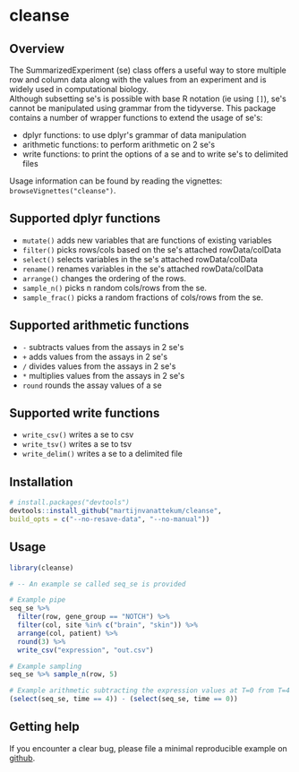 
# cleanse

## Overview

The SummarizedExperiment (se) class offers a useful way to store multiple row and column data along with the values from an experiment and is widely used in computational biology.  
Although subsetting se's is possible with base R notation (ie using `[]`), se's cannot be manipulated using grammar from the tidyverse. This package contains a number of wrapper functions to extend the usage of se's:
- dplyr functions: to use dplyr's grammar of data manipulation
- arithmetic functions: to perform arithmetic on 2 se's
- write functions: to print the options of a se and to write se's to delimited files

Usage information can be found by reading the vignettes: `browseVignettes("cleanse")`.

## Supported dplyr functions

  - `mutate()` adds new variables that are functions of existing
    variables
  - `filter()` picks rows/cols based on the se's attached rowData/colData
  - `select()` selects variables in the se's attached rowData/colData
  - `rename()` renames variables in the se's attached rowData/colData
  - `arrange()` changes the ordering of the rows.
  - `sample_n()` picks n random cols/rows from the se.
  - `sample_frac()` picks a random fractions of cols/rows from the se.

## Supported arithmetic functions

  - `-` subtracts values from the assays in 2 se's
  - `+` adds values from the assays in 2 se's
  - `/` divides values from the assays in 2 se's
  - `*` multiplies values from the assays in 2 se's
  - `round` rounds the assay values of a se

## Supported write functions

  - `write_csv()` writes a se to csv
  - `write_tsv()` writes a se to tsv
  - `write_delim()` writes a se to a delimited file

## Installation
``` r
# install.packages("devtools")
devtools::install_github("martijnvanattekum/cleanse",
build_opts = c("--no-resave-data", "--no-manual"))
```

## Usage
``` r
library(cleanse)

# -- An example se called seq_se is provided

# Example pipe
seq_se %>%
  filter(row, gene_group == "NOTCH") %>%
  filter(col, site %in% c("brain", "skin")) %>%
  arrange(col, patient) %>%
  round(3) %>%
  write_csv("expression", "out.csv")

# Example sampling
seq_se %>% sample_n(row, 5)

# Example arithmetic subtracting the expression values at T=0 from T=4
(select(seq_se, time == 4)) - (select(seq_se, time == 0))
```

## Getting help

If you encounter a clear bug, please file a minimal reproducible example
on [github](https://github.com/martijnvanattekum/cleanse/issues).
